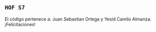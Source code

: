 ## `HOF S7`
El código pertenece a: Juan Sebastian Ortega y Yesid Camilo Almanza. ¡Felicitaciones!


